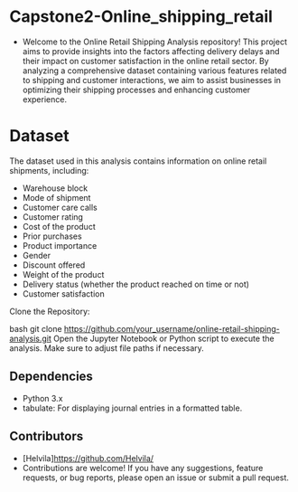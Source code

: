 # Capstone2-Online_shipping_retail
- Welcome to the Online Retail Shipping Analysis repository! This project aims to provide insights into the factors affecting delivery delays and their impact on customer satisfaction in the online retail sector. By analyzing a comprehensive dataset containing various features related to shipping and customer interactions, we aim to assist businesses in optimizing their shipping processes and enhancing customer experience.

# Dataset
The dataset used in this analysis contains information on online retail shipments, including:
- Warehouse block
- Mode of shipment
- Customer care calls
- Customer rating
- Cost of the product
- Prior purchases
- Product importance
- Gender
- Discount offered
- Weight of the product
- Delivery status (whether the product reached on time or not)
- Customer satisfaction


Clone the Repository:

bash
git clone https://github.com/your_username/online-retail-shipping-analysis.git
Open the Jupyter Notebook or Python script to execute the analysis.
Make sure to adjust file paths if necessary.
## Dependencies
- Python 3.x
- tabulate: For displaying journal entries in a formatted table.

## Contributors
- [Helvila]https://github.com/Helvila/
- Contributions are welcome! If you have any suggestions, feature requests, or bug reports, please open an issue or submit a pull request.
